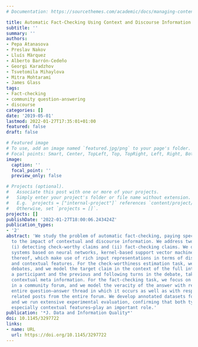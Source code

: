 ```yaml
---
# Documentation: https://sourcethemes.com/academic/docs/managing-content/

title: Automatic Fact-Checking Using Context and Discourse Information
subtitle: ''
summary: ''
authors:
- Pepa Atanasova
- Preslav Nakov
- Lluís Màrquez
- Alberto Barrón-Cedeño
- Georgi Karadzhov
- Tsvetomila Mihaylova
- Mitra Mohtarami
- James Glass
tags:
- Fact-checking
- community question-answering
- discourse
categories: []
date: '2019-05-01'
lastmod: 2022-01-27T17:35:01+01:00
featured: false
draft: false

# Featured image
# To use, add an image named `featured.jpg/png` to your page's folder.
# Focal points: Smart, Center, TopLeft, Top, TopRight, Left, Right, BottomLeft, Bottom, BottomRight.
image:
  caption: ''
  focal_point: ''
  preview_only: false

# Projects (optional).
#   Associate this post with one or more of your projects.
#   Simply enter your project's folder or file name without extension.
#   E.g. `projects = ["internal-project"]` references `content/project/deep-learning/index.md`.
#   Otherwise, set `projects = []`.
projects: []
publishDate: '2022-01-27T18:00:06.243424Z'
publication_types:
- '2'
abstract: 'We study the problem of automatic fact-checking, paying special attention
  to the impact of contextual and discourse information. We address two related tasks:
  (i) detecting check-worthy claims and (ii) fact-checking claims. We develop supervised
  systems based on neural networks, kernel-based support vector machines, and combinations
  thereof, which make use of rich input representations in terms of discourse cues
  and contextual features. For the check-worthiness estimation task, we focus on political
  debates, and we model the target claim in the context of the full intervention of
  a participant and the previous and following turns in the debate, taking into account
  contextual meta information. For the fact-checking task, we focus on answer verification
  in a community forum, and we model the veracity of the answer with respect to the
  entire question–answer thread in which it occurs as well as with respect to other
  related posts from the entire forum. We develop annotated datasets for both tasks
  and we run extensive experimental evaluation, confirming that both types of information—but
  especially contextual features—play an important role.'
publication: '*J. Data and Information Quality*'
doi: 10.1145/3297722
links:
- name: URL
  url: https://doi.org/10.1145/3297722
---
```

